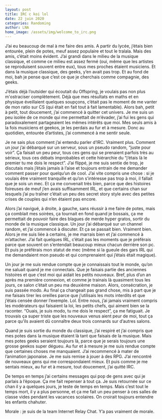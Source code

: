 ```yaml
---
layout: post
title: IRC c koi lol
date: 22 juin 2020
categories: Randoming
author: LNA
home_image: /assets/img/welcome_to_irc.png
---
```

J’ai eu beaucoup de mal à me faire des amis. A partir du lycée, j’étais bien entourée, plein de potes, meuf assez populaire et tout le tralala. Mais des amis, c’était moins évident. J’ai grandi dans le milieu de la musique classique, et comme ce milieu est assez fermé (oui, même que les artistes se reproduisent souvent entre eux), tous mes proches étaient musiciens. Et dans la musique classique, des geeks, y’en avait pas trop. Et au fond de moi, bah je pense que c’est ce que je cherchais comme compagnie, des geeks. 

J’étais déjà l’outsider qui écoutait du Offspring, je voulais pas non plus m'ostraciser complètement. Déjà que mes résultats en maths et en physique éveillaient quelques soupçons, c’était pas le moment de me vanter de mon ratio sur CS (qui était en fait tout à fait lamentable). Alors bah, petit à petit, tout doucement, j’ai commencé à quitter cet univers. Je me suis un peu isolée de ce monde qui me permettait de m’évader, j’ai fui les gens qui paradoxalement partageaient les mêmes intérêts que moi. Mes seuls amis à la fois musiciens et geekos, je les perdais au fur et à mesure. Donc au quotidien, entourée d’artistes, j’ai commencé à me sentir seule. 

Je ne sais plus comment j’ai entendu parler d’IRC. Vraiment plus. Comment un jour j’ai débarqué sur un serveur, sous un pseudo random, “juste pour voir”. Ça faisait un peu peur, tous ces gens qui se prenaient parfois très au sérieux, tous ces débats improbables et cette hiérarchie du “j’étais là le premier tu me dois le respect”. J’ai flippé, je me suis sentie de trop, je discutais mais j’étais jamais à l’aise et toujours entrain de me demander comment passer pour quelqu’un de cool. J’ai vite compris une chose : si je voulais être vraiment tranquille et qu’on s’intéresse pas trop à moi, il fallait que je sois un mec. Et ça me convenait très bien, parce que des histoires foireuses de meuf j’en avais suffisamment IRL, et que certains chan sur lesquels j’ai pu traîner c’était un peu des secret story style avec des petites crises de couples qui n’en étaient pas encore. 

Alors j’ai navigué, à droite, à gauche, sans réussir à me faire de potes, mais ça comblait mes soirées, ça tournait en fond quand je bossais, ça me permettait de pouvoir faire des blagues de merde hyper gratos, sortir du monde de la musique classique. Un jour j’ai débarqué sur un channel random, et j’ai commencé à discuter. Et ça se passait bien. Vraiment bien. Alors je me suis liée à certains, je me marrais bien et j’ai commencé à m’attacher. J’ai fait quelques IRL, c’était pas les moments que je préférais parce que souvent on s’entendait beaucoup mieux chacun derrière son pc. Et puis je préférais mon statut de mec (même si la gueule des gars IRL qui me demandaient mon pseudo et qui comprenaient qui j’étais était magique). 

Un jour je me suis rendue compte que je connaissais tout le monde, qu’on me saluait quand je me connectais. Que je faisais partie des anciennes histoires et que c’est moi qui aidait les petits nouveaux. Bref, plus d’un an après ma première connexion, et comme je trainais là quasiment tous les jours, ce salon c’était un peu ma deuxième maison. Alors, consécration, je suis passée modo. Au final ça changeait pas grand chose, mis à part que je me faisais tirer les oreilles parce que j’utilisais les mots interdits et que j’étais censée donner l’exemple. Lol. Entre nous, j’ai jamais vraiment compris les modérateurs qui faisaient la loi, les petits chefs, qui aiment bien se la raconter. “Ouais, je suis modo, tu me dois le respect”, ça me fatiguait. Je trouvais ça super triste que les nouveaux venus aient peur de moi, tout ça parce qu’ils avaient dû connaître deux trois connards sur d’autres salons. 

Quand je suis sortie du monde du classique, j’ai respiré et j’ai compris que mes potes dans la musique étaient là tant que faisais de la musique. Mais mes potes geeks seraient toujours là, parce que je serais toujours une grosse geekos super dégueu. Au fur et à mesure je me suis rendue compte que certaines choses me manquaient. J’ai recommencé à mater de l’animation japonaise. Je me suis remise à jouer à des RPG. J’ai rencontré de nouveaux gens qui me correspondaient mieux. Et puis comme je me sentais mieux, au fur et à mesure, tout doucement, j’ai quitté IRC. 

De temps en temps j’ai certains messages qui pop de gens avec qui je parlais à l’époque. Ça me fait repenser à tout ça. Je suis retournée sur ce chan il y a quelques jours, je teste de temps en temps. Mais c’est tout le temps mort, il y a plus personne, et ça me fait un peu penser à ces salles de classe vides pendant les vacances scolaires. On croirait toujours entendre les enfants chahuter. 

<p class="morale">Morale : je suis de la team Internet Relay Chat. Y’a pas vraiment de morale.</p>